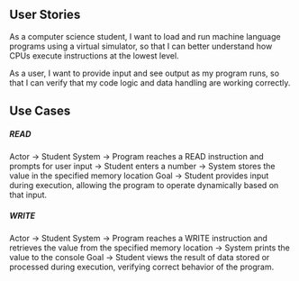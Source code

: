 ## User Stories
As a computer science student, I want to load and run machine language programs using a virtual simulator, so that I can better understand how CPUs execute instructions at the lowest level.

As a user, I want to provide input and see output as my program runs, so that I can verify that my code logic and data handling are working correctly.


## Use Cases

##### READ
Actor → Student
System → Program reaches a READ instruction and prompts for user input → Student enters a number → System stores the value in the specified memory location
Goal → Student provides input during execution, allowing the program to operate dynamically based on that input.

##### WRITE
Actor → Student
System → Program reaches a WRITE instruction and retrieves the value from the specified memory location → System prints the value to the console
Goal → Student views the result of data stored or processed during execution, verifying correct behavior of the program.

